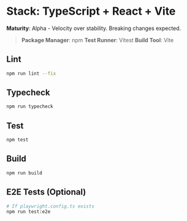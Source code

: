 # Stack: TypeScript + React + Vite

**Maturity**: Alpha - Velocity over stability. Breaking changes expected.

> **Package Manager**: npm
> **Test Runner**: Vitest
> **Build Tool**: Vite

## Lint
```bash
npm run lint --fix
```

## Typecheck
```bash
npm run typecheck
```

## Test
```bash
npm test
```

## Build
```bash
npm run build
```

## E2E Tests (Optional)
```bash
# If playwright.config.ts exists
npm run test:e2e
```
